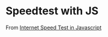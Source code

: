 # Speedtest with JS

From [Internet Speed Test in Javascript](https://www.youtube.com/watch?list=TLGGdJyit0qnfPwyODEyMjAyMw&v=Tvr0m1Wa4RM)